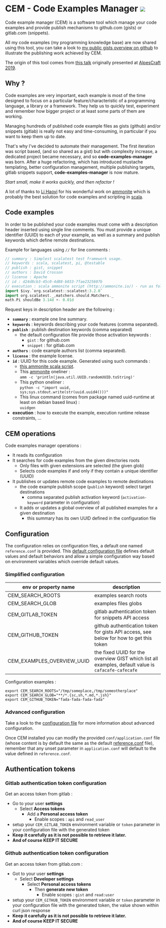 # CEM - Code Examples Manager [![][CodeExamplesManagerImg]][CodeExamplesManagerLnk]

Code example manager (CEM) is a software tool which manage your code examples and provide
publish mechanisms to github.com (gists) or gitlab.com (snippets).

All my code examples (my programming knowledge base) are now shared using this tool,
you can take a look to [my public gists overview on github][mygists] to illustrate the 
publishing work achieved by CEM. 

The origin of this tool comes from [this talk][ac2019talk] originally presented at [AlpesCraft 2019][ac2019].

## Why ?

Code examples are very important, each example is most of the time designed to focus
on a particular feature/characteristic of a programming language, a library or a framework.
They help us to quickly test, experiment and remember how bigger project or at least some
parts of them are working. 

Managing hundreds of published code example files as gists (github) and/or snippets (gitlab)
is really not easy and time-consuming, in particular if you want to keep them up to date.

That's why I've decided to automate their management. The first iteration was script based,
(and so shared as a gist) but with complexity increase, a dedicated project became 
necessary, and so **code-examples-manager** was born. After a huge refactoring, which has
introduced mustache templating, better configuration management, multiple publishing targets,
gitlab snippets support, **code-examples-manager** is now mature.

_Start small, make it works quickly, and then refactor !_

A lot of thanks to [Li Haoyi][lihaoyi] for his wonderful work on [ammonite][amm] which is
probably the best solution for code examples and scripting in [scala][scala].

## Code examples

In order to be published your code examples must come with a description header
inserted using single line comments. You must provide a unique identifier (UUID)
to each of your example, as well as a summary and publish keywords which define
remote destinations.

Example for languages using `//` for line comments :
```scala
// summary : Simplest scalatest test framework usage.
// keywords : scala, scalatest, pi, @testable
// publish : gist, snippet
// authors : David Crosson
// license : Apache
// id : d24d8cb3-45c0-4d88-b033-7fae2325607b
// execution : scala ammonite script (http://ammonite.io/) - run as follow 'amm scriptname.sc'
import $ivy.`org.scalatest::scalatest:3.2.0`
import org.scalatest._,matchers.should.Matchers._
math.Pi shouldBe 3.14d +- 0.01d

```

Request keys in description header are the following :
- **`summary`** : example one line summary.
- **`keywords`** : keywords describing your code features (comma separated).
- **`publish`** : publish destination keywords (comma separated)
  - the default configuration file provide those activation keywords :
    - `gist` : for github.com
    - `snippet` : for gitlab.com
- **`authors`** : code example authors list (comma separated).
- **`license`** : the example license.
- **`id`** : UUID for this code example. Generated using such commands :
  - [this ammonite scala script][uuid-sc].
  - This [ammonite][amm] oneliner :  
    `amm -c 'println(java.util.UUID.randomUUID.toString)'`
  - This python oneliner :  
    `python -c "import uuid, sys;sys.stdout.write(str(uuid.uuid4()))"`
  - This linux command (comes from package named uuid-runtime at least on debian based linux) :  
    `uuidgen`
- **execution** : how to execute the example, execution runtime release constraints, ...

## CEM operations

Code examples manager operations :
- It reads its configuration
- It searches for code examples from the given directories roots
  - Only files with given extensions are selected (the given glob)
  - Selects code examples if and only if they contain a unique identifier (UUID)
- It publishes or updates remote code examples to remote destinations
  - the code example publish scope (`publish` keyword) select target destinations
    - comma separated publish activation keyword (`activation-keyword` parameter in configuration) 
  - It adds or updates a global overview of all published examples for a given destination
    - this summary has its own UUID defined in the configuration file 

## Configuration

The configuration relies on configuration files, a default one named `reference.conf` is provided.
This [default configuration file][referenceconf] defines default values and default behaviors and
allow a simple configuration way based on environment variables which override default values.

### Simplified configuration

|env or property name       | description
|---------------------------|----------------
|CEM_SEARCH_ROOTS           | examples search roots
|CEM_SEARCH_GLOB            | examples files globs
|CEM_GITLAB_TOKEN           | gitlab authentication token for snippets API access
|CEM_GITHUB_TOKEN           | github authentication token for gists API access, see below for how to get this token
|CEM_EXAMPLES_OVERVIEW_UUID | the fixed UUID for the overview GIST which list all examples, default value is `cafacafe-cafecafe`

Configuration examples :
```shell
export CEM_SEARCH_ROOTS="/tmp/someplace,/tmp/someotherplace"
export CEM_SEARCH_GLOB="**/*.{sc,sh,*.md,*.jsh}"
export CEM_GITHUB_TOKEN="fada-fada-fada-fada"
```

### Advanced configuration

Take a look to the [configuration file][referenceconf] for more information about advanced configuration.

Once CEM installed you can modify the provided `conf/application.conf` file (whose content is by default
the same as the default [reference.conf][referenceconf] file), remember that any unset parameter in `application.conf`
will default to the value defined in `reference.conf`.

## Authentication tokens

### Gitlab authentication token configuration

Get an access token from gitlab :
- Go to your user **settings**
  - Select **Access tokens**
    - Add a **Personal access token**
      - Enable scopes : `api` and `read_user`
- setup your `CEM_GITLAB_TOKEN` environment variable or `token` parameter in your configuration file
  with the generated token
- **Keep it carefully as it is not possible to retrieve it later.**
- **And of course KEEP IT SECURE**

### Github authentication token configuration

Get an access token from gitlab.com :
- Got to your user **settings**
  - Select **Developer settings**
    - Select **Personal access tokens**
      - Then **generate new token**
        - Enable scopes : `gist` and `read:user`
- setup your `CEM_GITHUB_TOKEN` environment variable or `token` parameter in your configuration file
  with the generated token, the value shown within curl json response
- **Keep it carefully as it is not possible to retrieve it later.**
- **And of course KEEP IT SECURE**



[CodeExamplesManager]:    https://github.com/dacr/jaseries
[CodeExamplesManagerImg]: https://img.shields.io/maven-central/v/fr.janalyse/code-examples-manager_2.13.svg
[CodeExamplesManagerLnk]: https://search.maven.org/#search%7Cga%7C1%7Cfr.janalyse.code-examples-manager
[amm]: https://ammonite.io/
[uuid-sc]: https://gist.github.com/dacr/87c9636a6d25787d7c274b036d2a8aad
[scala]: https://www.scala-lang.org/
[lihaoyi]: https://github.com/lihaoyi
[ac2019]: https://www.alpescraft.fr/edition_2019/
[ac2019talk]: https://www.youtube.com/watch?v=61AGIBdG7YE
[mygists]: https://gist.github.com/c071a7b7d3de633281cbe84a34be47f1
[referenceconf]: https://github.com/dacr/code-examples-manager/blob/master/src/main/resources/reference.conf
